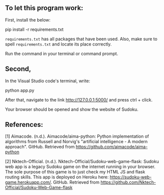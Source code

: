 ## To let this program work:

First, install the below:

pip install -r requirements.txt

`requirements.txt` has all packages that have been used. Also, make sure to spell `requirements.txt` and locate its place correctly.

Run the command in your terminal or command prompt.

## Second,
In the Visual Studio code's terminal, write:

python app.py

After that, navigate to the link http://127.0.0.1:5000/ and press ctrl + click.

Your browser should be opened and show the website of Sudoku.

## References:
[1] Aimacode. (n.d.). Aimacode/aima-python: Python implementation of algorithms from Russell and Norvig's "artificial intelligence - A modern approach". GitHub. Retrieved from https://github.com/aimacode/aima-python 

[2] Nktech-Official. (n.d.). Nktech-Official/Sudoku-web-game-flask: Sudoku web app is a legacy Sudoku game on the internet running in your browser. The sole purpose of this game is to just check my HTML JS and flask routing skills. This app is deployed on Heroku here: https://sudoku-web-game.herokuapp.com/. GitHub. Retrieved from https://github.com/Nktech-Official/Sudoku-Web-Game-flask

